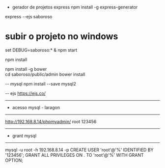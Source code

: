 
- gerador de projetos express
npm install -g express-generator

express --ejs saboroso


# subir o projeto no windows
set DEBUG=saboroso:* & npm start


npm install

npm install -g bower  
cd saboroso/public/admin 
bower install

-- mysql
npm install --save mysql2

-- ejs
https://ejs.co/


------------------------------------------
- acesso mysql - laragon
------------------------------------------
http://192.168.8.14/phpmyadmin/
root
123456

  --- ---------------------------------------------------
  - grant mysql
  --- ---------------------------------------------------
 mysql -u root -h 192.168.8.14 -p 
 CREATE USER 'root'@'%' IDENTIFIED BY '123456';
 GRANT ALL PRIVILEGES ON *.* TO 'root'@'%' WITH GRANT OPTION;
